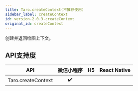 ```yaml
---
title: Taro.createContext(不推荐使用)
sidebar_label: createContext
id: version-2.0.3-createContext
original_id: createContext
---
```



创建并返回绘图上下文。

## API支持度

| API | 微信小程序 | H5 | React Native |
| :-: | :-: | :-: | :-: |
| Taro.createContext | ✔️ |  |  |
